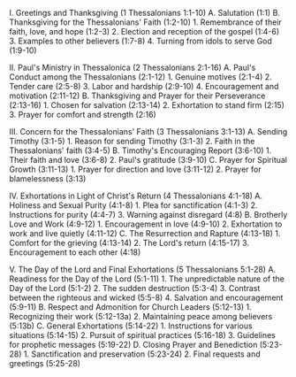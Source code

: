 I. Greetings and Thanksgiving (1 Thessalonians 1:1-10)
    A. Salutation (1:1)
    B. Thanksgiving for the Thessalonians' Faith (1:2-10)
        1. Remembrance of their faith, love, and hope (1:2-3)
        2. Election and reception of the gospel (1:4-6)
        3. Examples to other believers (1:7-8)
        4. Turning from idols to serve God (1:9-10)

II. Paul's Ministry in Thessalonica (2 Thessalonians 2:1-16)
    A. Paul's Conduct among the Thessalonians (2:1-12)
        1. Genuine motives (2:1-4)
        2. Tender care (2:5-8)
        3. Labor and hardship (2:9-10)
        4. Encouragement and motivation (2:11-12)
    B. Thanksgiving and Prayer for their Perseverance (2:13-16)
        1. Chosen for salvation (2:13-14)
        2. Exhortation to stand firm (2:15)
        3. Prayer for comfort and strength (2:16)

III. Concern for the Thessalonians' Faith (3 Thessalonians 3:1-13)
    A. Sending Timothy (3:1-5)
        1. Reason for sending Timothy (3:1-3)
        2. Faith in the Thessalonians' faith (3:4-5)
    B. Timothy's Encouraging Report (3:6-10)
        1. Their faith and love (3:6-8)
        2. Paul's gratitude (3:9-10)
    C. Prayer for Spiritual Growth (3:11-13)
        1. Prayer for direction and love (3:11-12)
        2. Prayer for blamelessness (3:13)

IV. Exhortations in Light of Christ's Return (4 Thessalonians 4:1-18)
    A. Holiness and Sexual Purity (4:1-8)
        1. Plea for sanctification (4:1-3)
        2. Instructions for purity (4:4-7)
        3. Warning against disregard (4:8)
    B. Brotherly Love and Work (4:9-12)
        1. Encouragement in love (4:9-10)
        2. Exhortation to work and live quietly (4:11-12)
    C. The Resurrection and Rapture (4:13-18)
        1. Comfort for the grieving (4:13-14)
        2. The Lord's return (4:15-17)
        3. Encouragement to each other (4:18)

V. The Day of the Lord and Final Exhortations (5 Thessalonians 5:1-28)
    A. Readiness for the Day of the Lord (5:1-11)
        1. The unpredictable nature of the Day of the Lord (5:1-2)
        2. The sudden destruction (5:3-4)
        3. Contrast between the righteous and wicked (5:5-8)
        4. Salvation and encouragement (5:9-11)
    B. Respect and Admonition for Church Leaders (5:12-13)
        1. Recognizing their work (5:12-13a)
        2. Maintaining peace among believers (5:13b)
    C. General Exhortations (5:14-22)
        1. Instructions for various situations (5:14-15)
        2. Pursuit of spiritual practices (5:16-18)
        3. Guidelines for prophetic messages (5:19-22)
    D. Closing Prayer and Benediction (5:23-28)
        1. Sanctification and preservation (5:23-24)
        2. Final requests and greetings (5:25-28)